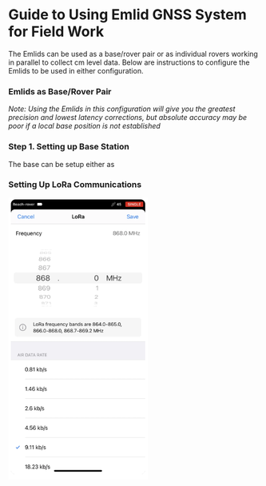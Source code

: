 # Guide to Using Emlid GNSS System for Field Work

The Emlids can be used as a base/rover pair or as individual rovers working in parallel to collect cm level data. Below are instructions to configure the Emlids to be used in either configuration.

### **Emlids as Base/Rover Pair**
*Note: Using the Emlids in this configuration will give you the greatest precision and lowest latency corrections, but absolute accuracy may be poor if a local base position is not established*

### Step 1. Setting up Base Station
The base can be setup either as 



### Setting Up LoRa Communications

![Image](Emlid_LoRa_frequency.png)
